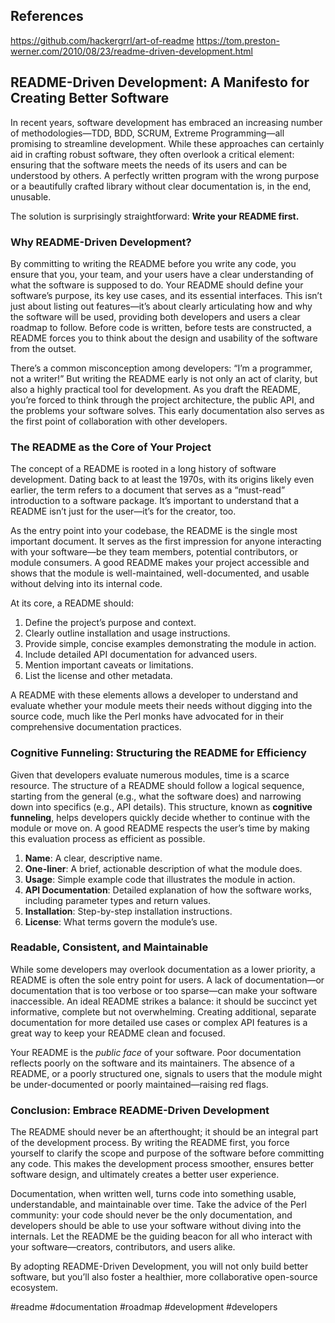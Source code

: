 
## References

https://github.com/hackergrrl/art-of-readme
https://tom.preston-werner.com/2010/08/23/readme-driven-development.html

## README-Driven Development: A Manifesto for Creating Better Software

In recent years, software development has embraced an increasing number of methodologies—TDD, BDD, SCRUM, Extreme Programming—all promising to streamline development. While these approaches can certainly aid in crafting robust software, they often overlook a critical element: ensuring that the software meets the needs of its users and can be understood by others. A perfectly written program with the wrong purpose or a beautifully crafted library without clear documentation is, in the end, unusable.

The solution is surprisingly straightforward: **Write your README first.**

### Why README-Driven Development?

By committing to writing the README before you write any code, you ensure that you, your team, and your users have a clear understanding of what the software is supposed to do. Your README should define your software’s purpose, its key use cases, and its essential interfaces. This isn’t just about listing out features—it’s about clearly articulating how and why the software will be used, providing both developers and users a clear roadmap to follow. Before code is written, before tests are constructed, a README forces you to think about the design and usability of the software from the outset.

There’s a common misconception among developers: “I’m a programmer, not a writer!” But writing the README early is not only an act of clarity, but also a highly practical tool for development. As you draft the README, you’re forced to think through the project architecture, the public API, and the problems your software solves. This early documentation also serves as the first point of collaboration with other developers.

### The README as the Core of Your Project

The concept of a README is rooted in a long history of software development. Dating back to at least the 1970s, with its origins likely even earlier, the term refers to a document that serves as a “must-read” introduction to a software package. It’s important to understand that a README isn’t just for the user—it’s for the creator, too.

As the entry point into your codebase, the README is the single most important document. It serves as the first impression for anyone interacting with your software—be they team members, potential contributors, or module consumers. A good README makes your project accessible and shows that the module is well-maintained, well-documented, and usable without delving into its internal code.

At its core, a README should:
1. Define the project’s purpose and context.
2. Clearly outline installation and usage instructions.
3. Provide simple, concise examples demonstrating the module in action.
4. Include detailed API documentation for advanced users.
5. Mention important caveats or limitations.
6. List the license and other metadata.

A README with these elements allows a developer to understand and evaluate whether your module meets their needs without digging into the source code, much like the Perl monks have advocated for in their comprehensive documentation practices.

### Cognitive Funneling: Structuring the README for Efficiency

Given that developers evaluate numerous modules, time is a scarce resource. The structure of a README should follow a logical sequence, starting from the general (e.g., what the software does) and narrowing down into specifics (e.g., API details). This structure, known as **cognitive funneling**, helps developers quickly decide whether to continue with the module or move on. A good README respects the user’s time by making this evaluation process as efficient as possible.

1. **Name**: A clear, descriptive name.
2. **One-liner**: A brief, actionable description of what the module does.
3. **Usage**: Simple example code that illustrates the module in action.
4. **API Documentation**: Detailed explanation of how the software works, including parameter types and return values.
5. **Installation**: Step-by-step installation instructions.
6. **License**: What terms govern the module’s use.

### Readable, Consistent, and Maintainable

While some developers may overlook documentation as a lower priority, a README is often the sole entry point for users. A lack of documentation—or documentation that is too verbose or too sparse—can make your software inaccessible. An ideal README strikes a balance: it should be succinct yet informative, complete but not overwhelming. Creating additional, separate documentation for more detailed use cases or complex API features is a great way to keep your README clean and focused.

Your README is the *public face* of your software. Poor documentation reflects poorly on the software and its maintainers. The absence of a README, or a poorly structured one, signals to users that the module might be under-documented or poorly maintained—raising red flags.

### Conclusion: Embrace README-Driven Development

The README should never be an afterthought; it should be an integral part of the development process. By writing the README first, you force yourself to clarify the scope and purpose of the software before committing any code. This makes the development process smoother, ensures better software design, and ultimately creates a better user experience.

Documentation, when written well, turns code into something usable, understandable, and maintainable over time. Take the advice of the Perl community: your code should never be the only documentation, and developers should be able to use your software without diving into the internals. Let the README be the guiding beacon for all who interact with your software—creators, contributors, and users alike.

By adopting README-Driven Development, you will not only build better software, but you’ll also foster a healthier, more collaborative open-source ecosystem.

<!-- Keywords -->
#readme #documentation #roadmap #development #developers
<!-- /Keywords -->
